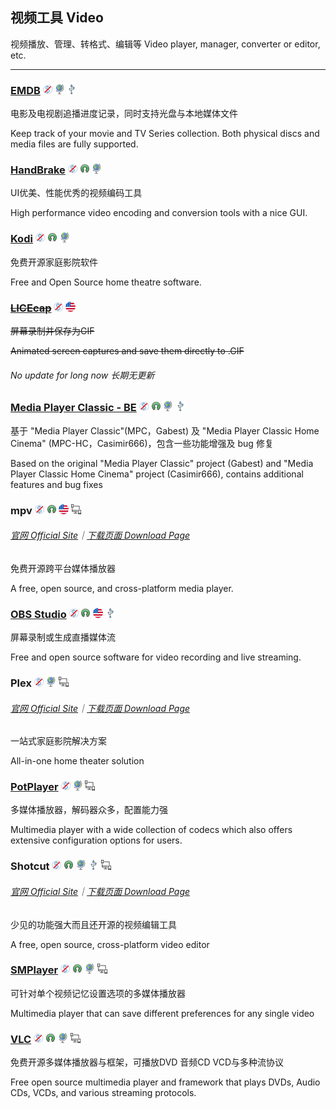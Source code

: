 ## 视频工具   Video

视频播放、管理、转格式、编辑等   Video player, manager, converter or editor, etc.

---

### [EMDB](http://www.emdb.eu/) ![](/assets/图片2.png) ![](/assets/earth-globe.png) ![](/assets/usb.png)

电影及电视剧追播进度记录，同时支持光盘与本地媒体文件

Keep track of your movie and TV Series collection. Both physical discs and media files are fully supported.

### [HandBrake](http://handbrake.fr/) ![](/assets/图片2.png) ![](/assets/open-source-icon.png) ![](/assets/earth-globe.png)

UI优美、性能优秀的视频编码工具

High performance video encoding and conversion tools with a nice GUI.

### [Kodi](https://kodi.tv/) ![](/assets/图片2.png) ![](/assets/open-source-icon.png) ![](/assets/earth-globe.png)

免费开源家庭影院软件

Free and Open Source home theatre software.

### [~~LICEcap~~](http://www.cockos.com/licecap/) ![](/assets/图片2.png) ![](/assets/united-states.png)

~~屏幕录制并保存为GIF~~

~~Animated screen captures and save them directly to .GIF~~

###### No update for long now   长期无更新

### [Media Player Classic - BE](https://mpcbe.sourceforge.io/) ![](/assets/图片2.png) ![](/assets/open-source-icon.png) ![](/assets/earth-globe.png) ![](/assets/usb.png)

基于 "Media Player Classic"\(MPC，Gabest\) 及 "Media Player Classic Home Cinema" \(MPC-HC，Casimir666\)，包含一些功能增强及 bug 修复

Based on the original "Media Player Classic" project \(Gabest\) and "Media Player Classic Home Cinema" project \(Casimir666\), contains additional features and bug fixes

### mpv ![](/assets/图片2.png) ![](/assets/open-source-icon.png) ![](/assets/united-states.png) ![](/assets/multi_platform.png)

###### [官网 Official Site](https://mpv.io/)｜[下载页面 Download Page](https://mpv.io/installation/)

免费开源跨平台媒体播放器

A free, open source, and cross-platform media player.

### [OBS Studio](https://obsproject.com/) ![](/assets/图片2.png) ![](/assets/open-source-icon.png) ![](/assets/united-states.png) ![](/assets/usb.png)

屏幕录制或生成直播媒体流

Free and open source software for video recording and live streaming.

### Plex ![](/assets/图片2.png) ![](/assets/earth-globe.png) ![](/assets/multi_platform.png)

###### [官网 Official Site](https://www.plex.tv/)｜[下载页面 Download Page](https://www.plex.tv/apps/)

一站式家庭影院解决方案

All-in-one home theater solution

### [PotPlayer](http://potplayer.daum.net/) ![](/assets/图片2.png) ![](/assets/earth-globe.png) ![](/assets/multi_platform.png)

多媒体播放器，解码器众多，配置能力强

Multimedia player with a wide collection of codecs which also offers extensive configuration options for users.

### Shotcut ![](/assets/图片2.png) ![](/assets/open-source-icon.png) ![](/assets/earth-globe.png) ![](/assets/usb.png) ![](/assets/multi_platform.png)

###### [官网 Official Site](https://www.shotcut.org/)｜[下载页面 Download Page](https://www.shotcut.org/download/)

少见的功能强大而且还开源的视频编辑工具

A free, open source, cross-platform video editor

### [SMPlayer](https://sourceforge.net/projects/smplayer/) ![](/assets/图片2.png) ![](/assets/open-source-icon.png) ![](/assets/earth-globe.png) ![](/assets/multi_platform.png)

可针对单个视频记忆设置选项的多媒体播放器

Multimedia player that can save different preferences for any single video

### [VLC](http://www.videolan.org/vlc/index.html) ![](/assets/图片2.png) ![](/assets/open-source-icon.png) ![](/assets/earth-globe.png) ![](/assets/multi_platform.png)

免费开源多媒体播放器与框架，可播放DVD 音频CD VCD与多种流协议

Free open source multimedia player and framework that plays DVDs, Audio CDs, VCDs, and various streaming protocols.

